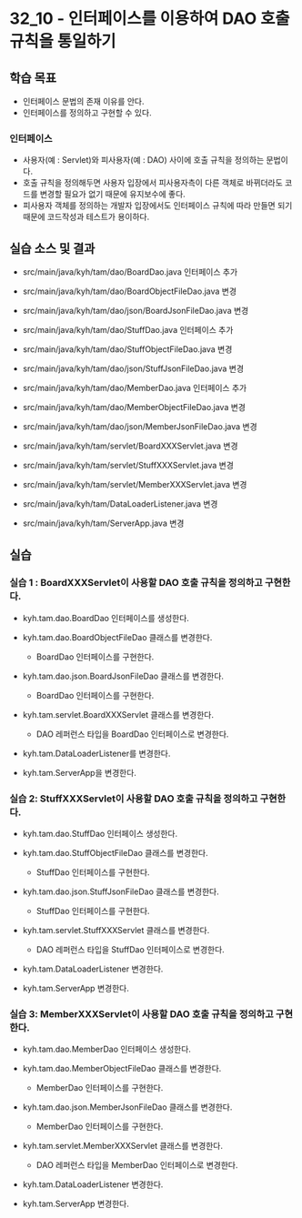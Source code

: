 # 32_10 - 인터페이스를 이용하여 DAO 호출 규칙을 통일하기

## 학습 목표

- 인터페이스 문법의 존재 이유를 안다.
- 인터페이스를 정의하고 구현할 수 있다.

### 인터페이스

- 사용자(예 : Servlet)와 피사용자(예 : DAO) 사이에 호출 규칙을 정의하는 문법이다.
- 호출 규칙을 정의해두면 사용자 입장에서 피사용자측이 다른 객체로 바뀌더라도 코드를 변경할 필요가 없기 때문에 유지보수에 좋다.
- 피사용자 객체를 정의하는 개발자 입장에서도 인터페이스 규칙에 따라 만들면 되기 때문에 코드작성과 테스트가 용이하다.

## 실습 소스 및 결과

- src/main/java/kyh/tam/dao/BoardDao.java 인터페이스 추가
- src/main/java/kyh/tam/dao/BoardObjectFileDao.java 변경
- src/main/java/kyh/tam/dao/json/BoardJsonFileDao.java 변경

- src/main/java/kyh/tam/dao/StuffDao.java 인터페이스 추가
- src/main/java/kyh/tam/dao/StuffObjectFileDao.java 변경
- src/main/java/kyh/tam/dao/json/StuffJsonFileDao.java 변경

- src/main/java/kyh/tam/dao/MemberDao.java 인터페이스 추가
- src/main/java/kyh/tam/dao/MemberObjectFileDao.java 변경
- src/main/java/kyh/tam/dao/json/MemberJsonFileDao.java 변경

- src/main/java/kyh/tam/servlet/BoardXXXServlet.java 변경
- src/main/java/kyh/tam/servlet/StuffXXXServlet.java 변경
- src/main/java/kyh/tam/servlet/MemberXXXServlet.java 변경
- src/main/java/kyh/tam/DataLoaderListener.java 변경
- src/main/java/kyh/tam/ServerApp.java 변경

## 실습

### 실습 1 : BoardXXXServlet이 사용할 DAO 호출 규칙을 정의하고 구현한다.

- kyh.tam.dao.BoardDao 인터페이스를 생성한다.
- kyh.tam.dao.BoardObjectFileDao 클래스를 변경한다.
  - BoardDao 인터페이스를 구현한다.

- kyh.tam.dao.json.BoardJsonFileDao 클래스를 변경한다.
  - BoardDao 인터페이스를 구현한다.

- kyh.tam.servlet.BoardXXXServlet 클래스를 변경한다.
  - DAO 레퍼런스 타입을 BoardDao 인터페이스로 변경한다.

- kyh.tam.DataLoaderListener를 변경한다.
- kyh.tam.ServerApp을 변경한다.

### 실습 2: StuffXXXServlet이 사용할 DAO 호출 규칙을 정의하고 구현한다.

- kyh.tam.dao.StuffDao 인터페이스 생성한다.
- kyh.tam.dao.StuffObjectFileDao 클래스를 변경한다.
  - StuffDao 인터페이스를 구현한다.

- kyh.tam.dao.json.StuffJsonFileDao 클래스를 변경한다.
  - StuffDao 인터페이스를 구현한다.

- kyh.tam.servlet.StuffXXXServlet 클래스를 변경한다.
  - DAO 레퍼런스 타입을 StuffDao 인터페이스로 변경한다.

- kyh.tam.DataLoaderListener 변경한다.
- kyh.tam.ServerApp 변경한다.

### 실습 3: MemberXXXServlet이 사용할 DAO 호출 규칙을 정의하고 구현한다.

- kyh.tam.dao.MemberDao 인터페이스 생성한다.
- kyh.tam.dao.MemberObjectFileDao 클래스를 변경한다.
  - MemberDao 인터페이스를 구현한다.

- kyh.tam.dao.json.MemberJsonFileDao 클래스를 변경한다.
  - MemberDao 인터페이스를 구현한다.

- kyh.tam.servlet.MemberXXXServlet 클래스를 변경한다.
  - DAO 레퍼런스 타입을 MemberDao 인터페이스로 변경한다.

- kyh.tam.DataLoaderListener 변경한다.
- kyh.tam.ServerApp 변경한다.
